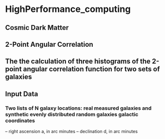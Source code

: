# HighPerformance_computing
## Cosmic Dark Matter
## 2-Point Angular Correlation

## The the calculation of three histograms of the 2-point angular correlation function for two sets of galaxies
## Input Data 
### Two lists of N galaxy locations: real measured galaxies and synthetic evenly distributed random galaxies galactic coordinates
  – right ascension a, in arc minutes
  – declination d, in arc minutes
